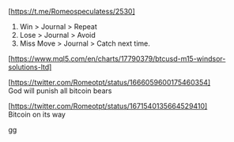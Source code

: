 [https://t.me/Romeospeculatess/2530]   
1. Win > Journal > Repeat
2. Lose > Journal > Avoid
3. Miss Move > Journal > Catch next time.




[https://www.mql5.com/en/charts/17790379/btcusd-m15-windsor-solutions-ltd]  




[https://twitter.com/Romeotpt/status/1666059600175460354]  
God will punish all bitcoin bears  


[https://twitter.com/Romeotpt/status/1671540135664529410]  
Bitcoin on its way

gg